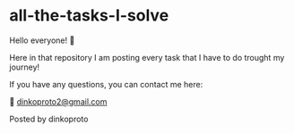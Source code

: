 # all-the-tasks-I-solve

Hello everyone! 👋

Here in that repository I am posting every task that I have to do trought my journey!

If you have any questions, you can contact me here:

📧 dinkoproto2@gmail.com

Posted by dinkoproto

